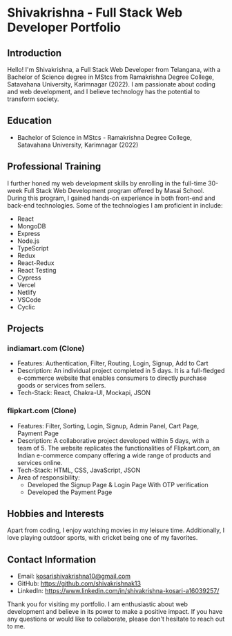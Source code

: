 # Shivakrishna - Full Stack Web Developer Portfolio

## Introduction

Hello! I'm Shivakrishna, a Full Stack Web Developer from Telangana, with a Bachelor of Science degree in MStcs from Ramakrishna Degree College, Satavahana University, Karimnagar (2022). I am passionate about coding and web development, and I believe technology has the potential to transform society.

## Education

- Bachelor of Science in MStcs - Ramakrishna Degree College, Satavahana University, Karimnagar (2022)

## Professional Training

I further honed my web development skills by enrolling in the full-time 30-week Full Stack Web Development program offered by Masai School. During this program, I gained hands-on experience in both front-end and back-end technologies. Some of the technologies I am proficient in include:

- React
- MongoDB
- Express
- Node.js
- TypeScript
- Redux
- React-Redux
- React Testing
- Cypress
- Vercel
- Netlify
- VSCode
- Cyclic

## Projects

### indiamart.com (Clone)

- Features: Authentication, Filter, Routing, Login, Signup, Add to Cart
- Description: An individual project completed in 5 days. It is a full-fledged e-commerce website that enables consumers to directly purchase goods or services from sellers.
- Tech-Stack: React, Chakra-UI, Mockapi, JSON

### flipkart.com (Clone)

- Features: Filter, Sorting, Login, Signup, Admin Panel, Cart Page, Payment Page
- Description: A collaborative project developed within 5 days, with a team of 5. The website replicates the functionalities of Flipkart.com, an Indian e-commerce company offering a wide range of products and services online.
- Tech-Stack: HTML, CSS, JavaScript, JSON
- Area of responsibility:
  - Developed the Signup Page & Login Page With OTP verification
  - Developed the Payment Page

## Hobbies and Interests

Apart from coding, I enjoy watching movies in my leisure time. Additionally, I love playing outdoor sports, with cricket being one of my favorites.

## Contact Information

- Email: kosarishivakrishna10@gmail.com
- GitHub: https://github.com/shivakrishnak13
- LinkedIn: https://www.linkedin.com/in/shivakrishna-kosari-a16039257/

Thank you for visiting my portfolio. I am enthusiastic about web development and believe in its power to make a positive impact. If you have any questions or would like to collaborate, please don't hesitate to reach out to me.
